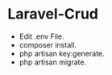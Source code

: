 # Laravel-Crud 

- Edit .env File.
- composer install.
- php artisan key:generate.
- php artisan migrate.
